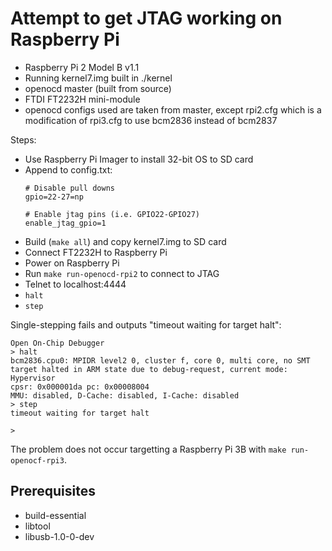 # Attempt to get JTAG working on Raspberry Pi

* Raspberry Pi 2 Model B v1.1
* Running kernel7.img built in ./kernel
* openocd master (built from source)
* FTDI FT2232H mini-module
* openocd configs used are taken from master, except rpi2.cfg which is a
  modification of rpi3.cfg to use bcm2836 instead of bcm2837

Steps:
* Use Raspberry Pi Imager to install 32-bit OS to SD card
* Append to config.txt:
    ```
    # Disable pull downs
    gpio=22-27=np

    # Enable jtag pins (i.e. GPIO22-GPIO27)
    enable_jtag_gpio=1
    ```
* Build (`make all`) and copy kernel7.img to SD card
* Connect FT2232H to Raspberry Pi
* Power on Raspberry Pi
* Run `make run-openocd-rpi2` to connect to JTAG
* Telnet to localhost:4444
* `halt`
* `step`

Single-stepping fails and outputs "timeout waiting for target halt":

```
Open On-Chip Debugger
> halt
bcm2836.cpu0: MPIDR level2 0, cluster f, core 0, multi core, no SMT
target halted in ARM state due to debug-request, current mode: Hypervisor
cpsr: 0x000001da pc: 0x00008004
MMU: disabled, D-Cache: disabled, I-Cache: disabled
> step
timeout waiting for target halt

> 
```

The problem does not occur targetting a Raspberry Pi 3B with
`make run-openocf-rpi3`.

## Prerequisites

* build-essential
* libtool
* libusb-1.0-0-dev
